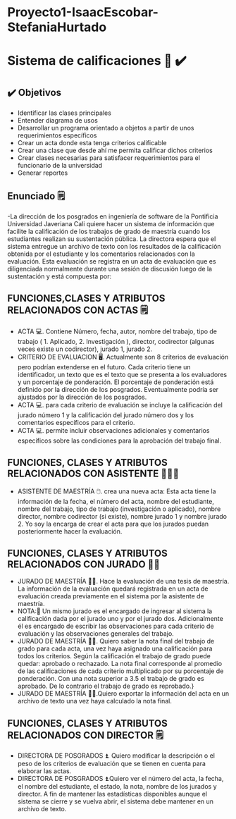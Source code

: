 # Proyecto1-IsaacEscobar-StefaniaHurtado
# Sistema de calificaciones  📔 ✔️

## :heavy_check_mark: Objetivos 
- Identificar las clases principales
- Entender diagrama de usos 
- Desarrollar un programa orientado a objetos a partir de unos requerimientos específicos
- Crear un acta donde esta tenga criterios calificable
- Crear una clase que desde ahí me permita calificar dichos criterios 
- Crear clases necesarias para satisfacer requerimientos para el funcionario de la universidad
- Generar reportes 

## Enunciado 🗒️
-La dirección de los posgrados en ingeniería de software de la Pontificia Universidad Javeriana Cali quiere hacer un
sistema de información que facilite la calificación de los trabajos de grado de maestría cuando los estudiantes realizan
su sustentación pública. La directora espera que el sistema entregue un archivo de texto con los resultados de la
calificación obtenida por el estudiante y los comentarios relacionados con la evaluación. Esta evaluación se registra
en un acta de evaluación que es diligenciada normalmente durante una sesión de discusión luego de la sustentación y está compuesta por:

## FUNCIONES,CLASES Y ATRIBUTOS RELACIONADOS CON ACTAS 🗒️
- ACTA 💻. Contiene Número, fecha, autor, nombre del trabajo, tipo de trabajo ( 1. Aplicado, 2. Investigación ), director,
codirector (algunas veces existe un codirector), jurado 1, jurado 2.
- CRITERIO DE EVALUACION 🖥️. Actualmente son 8 criterios de evaluación pero podrían extenderse en el futuro.
Cada criterio tiene un identificador, un texto que es el texto que se presenta a los evaluadores y un
porcentaje de ponderación. El porcentaje de ponderación está definido por la dirección de los posgrados.
Eventualmente podría ser ajustados por la dirección de los posgrados.
- ACTA 💻. para cada criterio de evaluación se incluye la calificación del jurado número 1 y la calificación del
jurado número dos y los comentarios específicos para el criterio.
- ACTA 💻. permite incluir observaciones adicionales y comentarios específicos sobre las condiciones para la
aprobación del trabajo final.

## FUNCIONES, CLASES Y ATRIBUTOS RELACIONADOS CON ASISTENTE 🧑‍🤝‍🧑
- ASISTENTE DE MAESTRÍA 🖱️.  crea una nueva acta: Esta acta tiene la información de la fecha, el número
del acta, nombre del estudiante, nombre del trabajo, tipo de trabajo (investigación o aplicado), nombre director,
nombre codirector (si existe), nombre jurado 1 y nombre jurado 2. Yo soy la encarga de crear el acta para que
los jurados puedan posteriormente hacer la evaluación.

## FUNCIONES, CLASES Y ATRIBUTOS RELACIONADOS CON JURADO 👨‍⚖️
- JURADO DE MAESTRÍA 👩‍⚖️. Hace la evaluación de una tesis de maestría. La
información de la evaluación quedará registrada en un acta de evaluación creada previamente
en el sistema por la asistente de maestría. 
- NOTA:📔 Un mismo jurado es el encargado de ingresar
al sistema la calificación dada por el jurado uno y por el jurado dos. Adicionalmente él es
encargado de escribir las observaciones para cada criterio de evaluación y las observaciones
generales del trabajo.
- JURADO DE MAESTRÍA 👩‍⚖️. Quiero saber la nota final del trabajo de grado para cada acta, una
vez haya asignado una calificación para todos los criterios. Según la calificación el trabajo de
grado puede quedar: aprobado o rechazado. La nota final corresponde al promedio de las
calificaciones de cada criterio multiplicado por su porcentaje de ponderación. Con una nota
superior a 3.5 el trabajo de grado es aprobado. De lo contrario el trabajo de grado es
reprobado.}
- JURADO DE MAESTRÍA 👩‍⚖️.Quiero exportar la información del acta en un archivo de texto
una vez haya calculado la nota final.

## FUNCIONES, CLASES Y ATRIBUTOS RELACIONADOS CON DIRECTOR 🗒️
- DIRECTORA DE POSGRADOS ⏫. Quiero modificar la descripción o el peso de
los criterios de evaluación que se tienen en cuenta para elaborar las actas.
- DIRECTORA DE POSGRADOS ⏫.Quiero ver el número del
acta, la fecha, el nombre del estudiante, el estado, la nota, nombre de los jurados y director.
A fin de mantener las estadísticas disponibles aunque el sistema se cierre y se vuelva abrir, el sistema debe
mantener en un archivo de texto.
